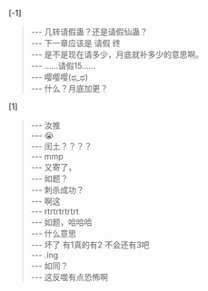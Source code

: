 
[-1] 
>--- 几转请假蛊？还是请假仙蛊？<br>
>--- 下一章应该是 请假 终<br>
>--- 是不是现在请多少，月底就补多少的意思啊。<br>
>--- ……请假15……<br>
>--- 嘤嘤嘤(ಥ_ಥ)<br>
>--- 什么？月底加更？<br>

[1] 
>--- 汝推<br>
>--- 😭<br>
>--- 闰土？？？？<br>
>--- mmp<br>
>--- 又寄了，<br>
>--- 如题？<br>
>--- 刺杀成功？<br>
>--- 啊这<br>
>--- rtrtrtrtrtrt<br>
>--- 如题，哈哈哈<br>
>--- 什么意思<br>
>--- 坏了 有1真的有2 不会还有3吧<br>
>--- .ing<br>
>--- 如同？<br>
>--- 这反噬有点恐怖啊<br>
